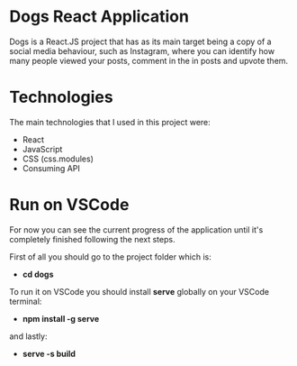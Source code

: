 # Dogs React Application

Dogs is a React.JS project that has as its main target being a copy of a social media behaviour, such as Instagram, where you can identify how many people viewed your posts, comment in the in posts and upvote them.

# Technologies

The main technologies that I used in this project were:

* React
* JavaScript
* CSS (css.modules)
* Consuming API 


# Run on VSCode

For now you can see the current progress of the application until it's completely finished following the next steps.

First of all you should go to the project folder which is:

* **cd dogs**

To run it on VSCode you should install **serve** globally on your VSCode terminal:
* **npm install -g serve**
  
and lastly:
* **serve -s build**
